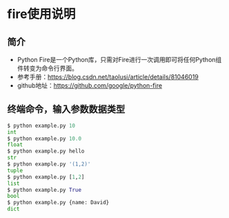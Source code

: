 # fire使用说明

## 简介

- Python Fire是一个Python库，只需对Fire进行一次调用即可将任何Python组件转变为命令行界面。
- 参考手册：<https://blog.csdn.net/taolusi/article/details/81046019>
- github地址：<https://github.com/google/python-fire>

## 终端命令，输入参数数据类型

~~~python
$ python example.py 10
int
$ python example.py 10.0
float
$ python example.py hello
str
$ python example.py '(1,2)'
tuple
$ python example.py [1,2]
list
$ python example.py True
bool
$ python example.py {name: David}
dict
~~~